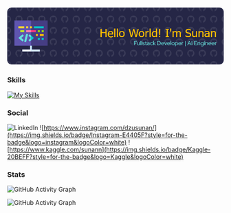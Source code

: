 ![Sunan](/img/github-header-image.png)

<!--
**matahariann/matahariann** is a ✨ _special_ ✨ repository because its `README.md` (this file) appears on your GitHub profile.

Here are some ideas to get you started:

- 🔭 I’m currently working on ...
- 🌱 I’m currently learning ...
- 👯 I’m looking to collaborate on ...
- 🤔 I’m looking for help with ...
- 💬 Ask me about ...
- 📫 How to reach me: ...
- 😄 Pronouns: ...
- ⚡ Fun fact: ...
-->

### **Skills**
[![My Skills](https://skillicons.dev/icons?i=aws,gcp,azure,react,vue,flutter&perline=6)](https://skillicons.dev)
<!-- <img src="https://img.shields.io/badge/C-00599C?style=for-the-badge&logo=c&logoColor=white" /> <img src="https://img.shields.io/badge/JavaScript-323330?style=for-the-badge&logo=javascript&logoColor=F7DF1E" /> <img src="https://img.shields.io/badge/Python-FFD43B?style=for-the-badge&logo=python&logoColor=blue" /> <img src="https://img.shields.io/badge/Pandas-2C2D72?style=for-the-badge&logo=pandas&logoColor=white" /> <img src="https://img.shields.io/badge/scikit_learn-F7931E?style=for-the-badge&logo=scikit-learn&logoColor=white" /> <img src="https://img.shields.io/badge/Streamlit-FF4B4B?style=for-the-badge&logo=Streamlit&logoColor=white" /> <img src="https://img.shields.io/badge/next%20js-000000?style=for-the-badge&logo=nextdotjs&logoColor=white" /> <img src="https://img.shields.io/badge/React-20232A?style=for-the-badge&logo=react&logoColor=61DAFB" /> <img src="https://img.shields.io/badge/Laravel-FF2D20?style=for-the-badge&logo=laravel&logoColor=white" /> <img src="https://img.shields.io/badge/MySQL-005C84?style=for-the-badge&logo=mysql&logoColor=white" /> <img src="https://img.shields.io/badge/Microsoft_Office-D83B01?style=for-the-badge&logo=microsoft-office&logoColor=white" /> -->

### **Social**
![LinkedIn](https://img.shields.io/badge/LinkedIn-0077B5?style=for-the-badge&logo=linkedin&logoColor=white) ![https://www.instagram.com/dzusunan/](https://img.shields.io/badge/Instagram-E4405F?style=for-the-badge&logo=instagram&logoColor=white) ![https://www.kaggle.com/sunann](https://img.shields.io/badge/Kaggle-20BEFF?style=for-the-badge&logo=Kaggle&logoColor=white) 


### **Stats**
![GitHub Activity Graph](https://github-readme-activity-graph.vercel.app/graph?username=matahariann&theme=tokyo-night)

<!-- ![GitHub Activity Graph](https://github-profile-summary-cards.vercel.app/api/cards/profile-details?username=matahariann&theme=monokai) -->

![GitHub Activity Graph](https://github-readme-stats.vercel.app/api/top-langs/?username=matahariann&theme=onedark)

